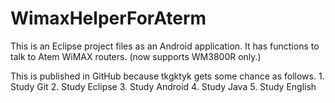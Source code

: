 WimaxHelperForAterm
===================
This is an Eclipse project files as an Android application.
It has functions to talk to Atem WiMAX routers. (now supports WM3800R only.)

This is published in GitHub because tkgktyk gets some chance as follows.
	1. Study Git
	2. Study Eclipse
	3. Study Android
	4. Study Java
	5. Study English
